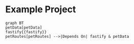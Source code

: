 # Example Project

```mermaid
graph BT
petData[petData]
fastify{{fastify}}
petRoutes[petRoutes] -->|Depends On| fastify & petData
```
